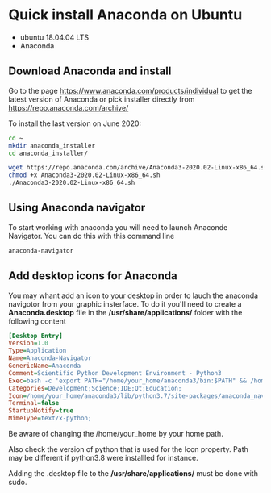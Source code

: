 # Quick install Anaconda on Ubuntu

* ubuntu 18.04.04 LTS
* Anaconda

## Download Anaconda and install

Go to the page https://www.anaconda.com/products/individual to get the latest version of Anaconda or pick installer directly from https://repo.anaconda.com/archive/

To install the last version on June 2020:

```sh
cd ~
mkdir anaconda_installer
cd anaconda_installer/

wget https://repo.anaconda.com/archive/Anaconda3-2020.02-Linux-x86_64.sh
chmod +x Anaconda3-2020.02-Linux-x86_64.sh
./Anaconda3-2020.02-Linux-x86_64.sh
```

## Using Anaconda navigator

To start working with anaconda you will need to launch Anaconde Navigator. You can do this with this command line

```sh
anaconda-navigator
```

## Add desktop icons for Anaconda

You may whant add an icon to your desktop in order to lauch the anaconda navigotor from your graphic insterface. To do it you'll need to create a **Anaconda.desktop** file in the **/usr/share/applications/** folder with the following content

```ini
[Desktop Entry]
Version=1.0
Type=Application
Name=Anaconda-Navigator
GenericName=Anaconda
Comment=Scientific Python Development Environment - Python3
Exec=bash -c 'export PATH="/home/your_home/anaconda3/bin:$PATH" && /home/your_home/anaconda3/bin/anaconda-navigator'
Categories=Development;Science;IDE;Qt;Education;
Icon=/home/your_home/anaconda3/lib/python3.7/site-packages/anaconda_navigator/static/images/anaconda-icon-256x256.png
Terminal=false
StartupNotify=true
MimeType=text/x-python;
```

Be aware of changing the /home/your_home by your home path.

Also check the version of python that is used for the Icon property. Path may be different if python3.8 were installled for instance. 

Adding the .desktop file to the **/usr/share/applications/** must be done with sudo.
